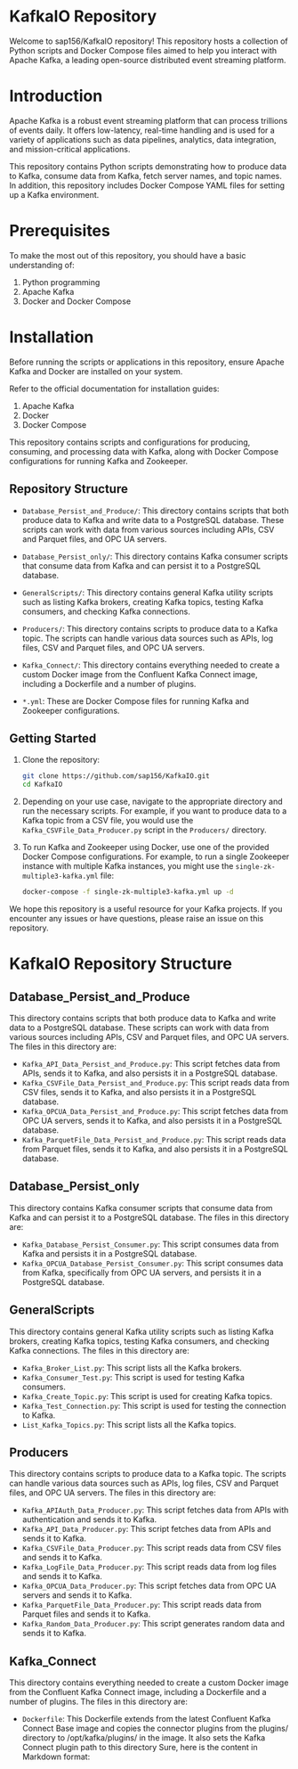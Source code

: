 # KafkaIO Repository
Welcome to sap156/KafkaIO repository! This repository hosts a collection of Python scripts and Docker Compose files aimed to help you interact with Apache Kafka, a leading open-source distributed event streaming platform.

# Introduction
Apache Kafka is a robust event streaming platform that can process trillions of events daily. It offers low-latency, real-time handling and is used for a variety of applications such as data pipelines, analytics, data integration, and mission-critical applications.

This repository contains Python scripts demonstrating how to produce data to Kafka, consume data from Kafka, fetch server names, and topic names. In addition, this repository includes Docker Compose YAML files for setting up a Kafka environment.

# Prerequisites
To make the most out of this repository, you should have a basic understanding of:

1. Python programming
2. Apache Kafka
3. Docker and Docker Compose

# Installation
Before running the scripts or applications in this repository, ensure Apache Kafka and Docker are installed on your system.

Refer to the official documentation for installation guides:

1. Apache Kafka
2. Docker
3. Docker Compose

This repository contains scripts and configurations for producing, consuming, and processing data with Kafka, along with Docker Compose configurations for running Kafka and Zookeeper.

## Repository Structure

- `Database_Persist_and_Produce/`: This directory contains scripts that both produce data to Kafka and write data to a PostgreSQL database. These scripts can work with data from various sources including APIs, CSV and Parquet files, and OPC UA servers.
  
- `Database_Persist_only/`: This directory contains Kafka consumer scripts that consume data from Kafka and can persist it to a PostgreSQL database.
  
- `GeneralScripts/`: This directory contains general Kafka utility scripts such as listing Kafka brokers, creating Kafka topics, testing Kafka consumers, and checking Kafka connections.
  
- `Producers/`: This directory contains scripts to produce data to a Kafka topic. The scripts can handle various data sources such as APIs, log files, CSV and Parquet files, and OPC UA servers.

- `Kafka_Connect/`: This directory contains everything needed to create a custom Docker image from the Confluent Kafka Connect image, including a Dockerfile and a number of plugins.

- `*.yml`: These are Docker Compose files for running Kafka and Zookeeper configurations.

## Getting Started

1. Clone the repository:
    ```bash
    git clone https://github.com/sap156/KafkaIO.git
    cd KafkaIO
    ```

2. Depending on your use case, navigate to the appropriate directory and run the necessary scripts. For example, if you want to produce data to a Kafka topic from a CSV file, you would use the `Kafka_CSVFile_Data_Producer.py` script in the `Producers/` directory.
   
3. To run Kafka and Zookeeper using Docker, use one of the provided Docker Compose configurations. For example, to run a single Zookeeper instance with multiple Kafka instances, you might use the `single-zk-multiple3-kafka.yml` file:
    ```bash
    docker-compose -f single-zk-multiple3-kafka.yml up -d
    ```

We hope this repository is a useful resource for your Kafka projects. If you encounter any issues or have questions, please raise an issue on this repository.


# KafkaIO Repository Structure

## Database_Persist_and_Produce

This directory contains scripts that both produce data to Kafka and write data to a PostgreSQL database. These scripts can work with data from various sources including APIs, CSV and Parquet files, and OPC UA servers. The files in this directory are:

- `Kafka_API_Data_Persist_and_Produce.py`: This script fetches data from APIs, sends it to Kafka, and also persists it in a PostgreSQL database.
- `Kafka_CSVFile_Data_Persist_and_Produce.py`: This script reads data from CSV files, sends it to Kafka, and also persists it in a PostgreSQL database.
- `Kafka_OPCUA_Data_Persist_and_Produce.py`: This script fetches data from OPC UA servers, sends it to Kafka, and also persists it in a PostgreSQL database.
- `Kafka_ParquetFile_Data_Persist_and_Produce.py`: This script reads data from Parquet files, sends it to Kafka, and also persists it in a PostgreSQL database.

## Database_Persist_only

This directory contains Kafka consumer scripts that consume data from Kafka and can persist it to a PostgreSQL database. The files in this directory are:

- `Kafka_Database_Persist_Consumer.py`: This script consumes data from Kafka and persists it in a PostgreSQL database.
- `Kafka_OPCUA_Database_Persist_Consumer.py`: This script consumes data from Kafka, specifically from OPC UA servers, and persists it in a PostgreSQL database.

## GeneralScripts

This directory contains general Kafka utility scripts such as listing Kafka brokers, creating Kafka topics, testing Kafka consumers, and checking Kafka connections. The files in this directory are:

- `Kafka_Broker_List.py`: This script lists all the Kafka brokers.
- `Kafka_Consumer_Test.py`: This script is used for testing Kafka consumers.
- `Kafka_Create_Topic.py`: This script is used for creating Kafka topics.
- `Kafka_Test_Connection.py`: This script is used for testing the connection to Kafka.
- `List_Kafka_Topics.py`: This script lists all the Kafka topics.

## Producers

This directory contains scripts to produce data to a Kafka topic. The scripts can handle various data sources such as APIs, log files, CSV and Parquet files, and OPC UA servers. The files in this directory are:

- `Kafka_APIAuth_Data_Producer.py`: This script fetches data from APIs with authentication and sends it to Kafka.
- `Kafka_API_Data_Producer.py`: This script fetches data from APIs and sends it to Kafka.
- `Kafka_CSVFile_Data_Producer.py`: This script reads data from CSV files and sends it to Kafka.
- `Kafka_LogFile_Data_Producer.py`: This script reads data from log files and sends it to Kafka.
- `Kafka_OPCUA_Data_Producer.py`: This script fetches data from OPC UA servers and sends it to Kafka.
- `Kafka_ParquetFile_Data_Producer.py`: This script reads data from Parquet files and sends it to Kafka.
- `Kafka_Random_Data_Producer.py`: This script generates random data and sends it to Kafka.

## Kafka_Connect

This directory contains everything needed to create a custom Docker image from the Confluent Kafka Connect image, including a Dockerfile and a number of plugins. The files in this directory are:

- `Dockerfile`: This Dockerfile extends from the latest Confluent Kafka Connect Base image and copies the connector plugins from the plugins/ directory to /opt/kafka/plugins/ in the image. It also sets the Kafka Connect plugin path to this directory
Sure, here is the content in Markdown format:

